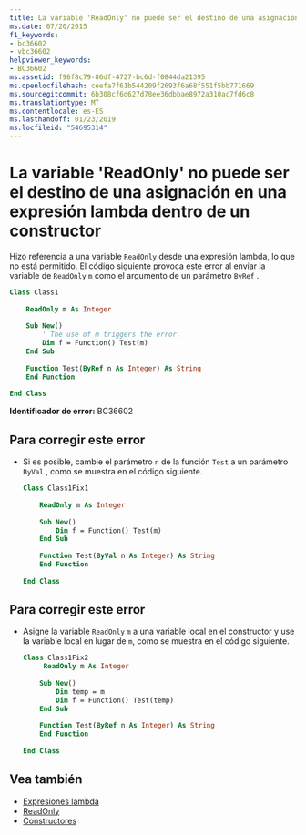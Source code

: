 ```yaml
---
title: La variable 'ReadOnly' no puede ser el destino de una asignación en una expresión lambda dentro de un constructor
ms.date: 07/20/2015
f1_keywords:
- bc36602
- vbc36602
helpviewer_keywords:
- BC36602
ms.assetid: f96f8c79-86df-4727-bc6d-f0844da21395
ms.openlocfilehash: ceefa7f61b544209f2693f6a68f551f5bb771669
ms.sourcegitcommit: 6b308cf6d627d78ee36dbbae8972a310ac7fd6c8
ms.translationtype: MT
ms.contentlocale: es-ES
ms.lasthandoff: 01/23/2019
ms.locfileid: "54695314"
---
```

# <a name="readonly-variable-cannot-be-the-target-of-an-assignment-in-a-lambda-expression-inside-a-constructor"></a>La variable 'ReadOnly' no puede ser el destino de una asignación en una expresión lambda dentro de un constructor
Hizo referencia a una variable `ReadOnly` desde una expresión lambda, lo que no está permitido. El código siguiente provoca este error al enviar la variable de `ReadOnly` `m` como el argumento de un parámetro `ByRef` .  
  
```vb  
Class Class1  
  
    ReadOnly m As Integer  
  
    Sub New()  
        ' The use of m triggers the error.  
        Dim f = Function() Test(m)  
    End Sub  
  
    Function Test(ByRef n As Integer) As String  
    End Function  
  
End Class  
```  
  
 **Identificador de error:** BC36602  
  
## <a name="to-correct-this-error"></a>Para corregir este error  
  
-   Si es posible, cambie el parámetro `n` de la función `Test` a un parámetro `ByVal` , como se muestra en el código siguiente.  
  
    ```vb  
    Class Class1Fix1  
  
        ReadOnly m As Integer  
  
        Sub New()  
            Dim f = Function() Test(m)  
        End Sub  
  
        Function Test(ByVal n As Integer) As String  
        End Function  
  
    End Class  
    ```  
  
## <a name="to-correct-this-error"></a>Para corregir este error  
  
-   Asigne la variable `ReadOnly` `m` a una variable local en el constructor y use la variable local en lugar de `m`, como se muestra en el código siguiente.  
  
    ```vb  
    Class Class1Fix2  
         ReadOnly m As Integer  
  
        Sub New()  
            Dim temp = m  
            Dim f = Function() Test(temp)  
        End Sub  
  
        Function Test(ByRef n As Integer) As String  
        End Function  
  
    End Class  
    ```  
  
## <a name="see-also"></a>Vea también
- [Expresiones lambda](../../visual-basic/programming-guide/language-features/procedures/lambda-expressions.md)
- [ReadOnly](../../visual-basic/language-reference/modifiers/readonly.md)
- [Constructores](~/docs/visual-basic/programming-guide/concepts/object-oriented-programming.md#constructors)
